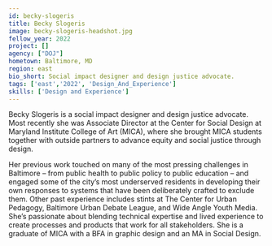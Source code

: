 ```yaml
---
id: becky-slogeris
title: Becky Slogeris
image: becky-slogeris-headshot.jpg
fellow_year: 2022
project: []
agency: ["DOJ"]
hometown: Baltimore, MD
region: east
bio_short: Social impact designer and design justice advocate.
tags: ['east','2022', 'Design_And_Experience']
skills: ['Design and Experience']
---
```


Becky Slogeris is a social impact designer and design justice advocate. Most recently she was Associate Director at the Center for Social Design at Maryland Institute College of Art (MICA), where she brought MICA students together with outside partners to advance equity and social justice through design. 

Her previous work touched on many of the most pressing challenges in Baltimore – from public health to public policy to public education – and engaged some of the city’s most underserved residents in developing their own responses to systems that have been deliberately crafted to exclude them. Other past experience includes stints at The Center for Urban Pedagogy, Baltimore Urban Debate League, and Wide Angle Youth Media. She’s passionate about blending technical expertise and lived experience to create processes and products that work for all stakeholders. She is a graduate of MICA with a BFA in graphic design and an MA in Social Design.
